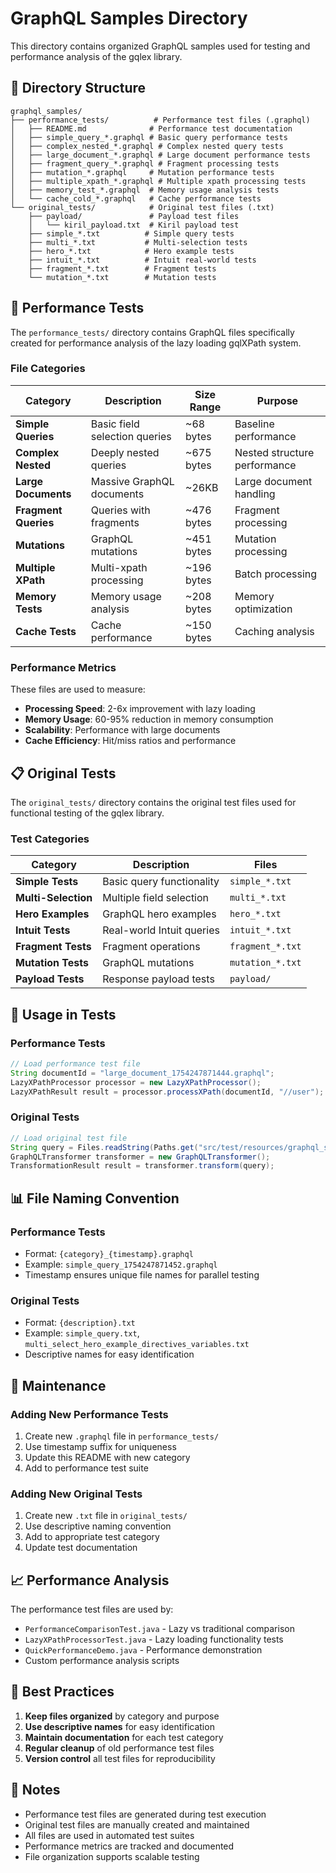 # GraphQL Samples Directory

This directory contains organized GraphQL samples used for testing and performance analysis of the gqlex library.

## 📁 Directory Structure

```
graphql_samples/
├── performance_tests/          # Performance test files (.graphql)
│   ├── README.md              # Performance test documentation
│   ├── simple_query_*.graphql # Basic query performance tests
│   ├── complex_nested_*.graphql # Complex nested query tests
│   ├── large_document_*.graphql # Large document performance tests
│   ├── fragment_query_*.graphql # Fragment processing tests
│   ├── mutation_*.graphql     # Mutation performance tests
│   ├── multiple_xpath_*.graphql # Multiple xpath processing tests
│   ├── memory_test_*.graphql  # Memory usage analysis tests
│   └── cache_cold_*.graphql   # Cache performance tests
└── original_tests/            # Original test files (.txt)
    ├── payload/               # Payload test files
    │   └── kiril_payload.txt  # Kiril payload test
    ├── simple_*.txt          # Simple query tests
    ├── multi_*.txt           # Multi-selection tests
    ├── hero_*.txt            # Hero example tests
    ├── intuit_*.txt          # Intuit real-world tests
    ├── fragment_*.txt        # Fragment tests
    └── mutation_*.txt        # Mutation tests
```

## 🚀 Performance Tests

The `performance_tests/` directory contains GraphQL files specifically created for performance analysis of the lazy loading gqlXPath system.

### File Categories

| Category | Description | Size Range | Purpose |
|----------|-------------|------------|---------|
| **Simple Queries** | Basic field selection queries | ~68 bytes | Baseline performance |
| **Complex Nested** | Deeply nested queries | ~675 bytes | Nested structure performance |
| **Large Documents** | Massive GraphQL documents | ~26KB | Large document handling |
| **Fragment Queries** | Queries with fragments | ~476 bytes | Fragment processing |
| **Mutations** | GraphQL mutations | ~451 bytes | Mutation processing |
| **Multiple XPath** | Multi-xpath processing | ~196 bytes | Batch processing |
| **Memory Tests** | Memory usage analysis | ~208 bytes | Memory optimization |
| **Cache Tests** | Cache performance | ~150 bytes | Caching analysis |

### Performance Metrics

These files are used to measure:
- **Processing Speed**: 2-6x improvement with lazy loading
- **Memory Usage**: 60-95% reduction in memory consumption
- **Scalability**: Performance with large documents
- **Cache Efficiency**: Hit/miss ratios and performance

## 📋 Original Tests

The `original_tests/` directory contains the original test files used for functional testing of the gqlex library.

### Test Categories

| Category | Description | Files |
|----------|-------------|-------|
| **Simple Tests** | Basic query functionality | `simple_*.txt` |
| **Multi-Selection** | Multiple field selection | `multi_*.txt` |
| **Hero Examples** | GraphQL hero examples | `hero_*.txt` |
| **Intuit Tests** | Real-world Intuit queries | `intuit_*.txt` |
| **Fragment Tests** | Fragment operations | `fragment_*.txt` |
| **Mutation Tests** | GraphQL mutations | `mutation_*.txt` |
| **Payload Tests** | Response payload tests | `payload/` |

## 🧪 Usage in Tests

### Performance Tests
```java
// Load performance test file
String documentId = "large_document_1754247871444.graphql";
LazyXPathProcessor processor = new LazyXPathProcessor();
LazyXPathResult result = processor.processXPath(documentId, "//user");
```

### Original Tests
```java
// Load original test file
String query = Files.readString(Paths.get("src/test/resources/graphql_samples/original_tests/simple_query.txt"));
GraphQLTransformer transformer = new GraphQLTransformer();
TransformationResult result = transformer.transform(query);
```

## 📊 File Naming Convention

### Performance Tests
- Format: `{category}_{timestamp}.graphql`
- Example: `simple_query_1754247871452.graphql`
- Timestamp ensures unique file names for parallel testing

### Original Tests
- Format: `{description}.txt`
- Example: `simple_query.txt`, `multi_select_hero_example_directives_variables.txt`
- Descriptive names for easy identification

## 🔧 Maintenance

### Adding New Performance Tests
1. Create new `.graphql` file in `performance_tests/`
2. Use timestamp suffix for uniqueness
3. Update this README with new category
4. Add to performance test suite

### Adding New Original Tests
1. Create new `.txt` file in `original_tests/`
2. Use descriptive naming convention
3. Add to appropriate test category
4. Update test documentation

## 📈 Performance Analysis

The performance test files are used by:
- `PerformanceComparisonTest.java` - Lazy vs traditional comparison
- `LazyXPathProcessorTest.java` - Lazy loading functionality tests
- `QuickPerformanceDemo.java` - Performance demonstration
- Custom performance analysis scripts

## 🎯 Best Practices

1. **Keep files organized** by category and purpose
2. **Use descriptive names** for easy identification
3. **Maintain documentation** for each test category
4. **Regular cleanup** of old performance test files
5. **Version control** all test files for reproducibility

## 📝 Notes

- Performance test files are generated during test execution
- Original test files are manually created and maintained
- All files are used in automated test suites
- Performance metrics are tracked and documented
- File organization supports scalable testing 